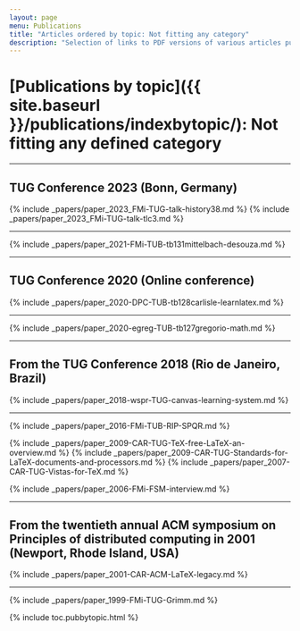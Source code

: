 ```yaml
---
layout: page
menu: Publications
title: "Articles ordered by topic: Not fitting any category"
description: "Selection of links to PDF versions of various articles published by the LaTeX3 project and links to videos of their conference presentations ordered by major topics."
---
```


# [Publications by topic]({{ site.baseurl }}/publications/indexbytopic/): Not fitting any defined category




<hr class="conference-start">

## TUG Conference 2023 (Bonn, Germany)

{% include _papers/paper_2023_FMi-TUG-talk-history38.md  %}
{% include _papers/paper_2023_FMi-TUG-talk-tlc3.md  %}

<hr class="conference-end">



{% include _papers/paper_2021-FMi-TUB-tb131mittelbach-desouza.md  %}

<hr class="conference-start">

## TUG Conference 2020 (Online conference)

{% include _papers/paper_2020-DPC-TUB-tb128carlisle-learnlatex.md %}

<hr class="conference-end">



{% include _papers/paper_2020-egreg-TUB-tb127gregorio-math.md  %}

<hr class="conference-start">

## From the TUG Conference 2018 (Rio de Janeiro, Brazil)
{% include _papers/paper_2018-wspr-TUG-canvas-learning-system.md %}

<hr class="conference-end">


{% include _papers/paper_2016-FMi-TUB-RIP-SPQR.md %}

<!-- not in sorted into topics yet -->
{% include _papers/paper_2009-CAR-TUG-TeX-free-LaTeX-an-overview.md %}
{% include _papers/paper_2009-CAR-TUG-Standards-for-LaTeX-documents-and-processors.md %}
{% include _papers/paper_2007-CAR-TUG-Vistas-for-TeX.md %}

{% include _papers/paper_2006-FMi-FSM-interview.md %}

<hr class="conference-start">

## From the twentieth annual ACM symposium on Principles of distributed computing in 2001 (Newport, Rhode Island, USA)

{% include _papers/paper_2001-CAR-ACM-LaTeX-legacy.md %}

<hr class="conference-end">

<!-- not in sorted into topics yet -->

{% include _papers/paper_1999-FMi-TUG-Grimm.md %}



<div class="row">{% include toc.pubbytopic.html %}</div>
<div id="div_vgwpixel"></div>

